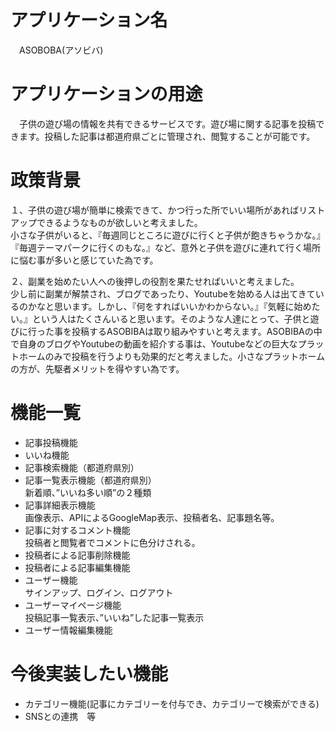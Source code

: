 # アプリケーション名
　ASOBOBA(アソビバ)
# アプリケーションの用途
　子供の遊び場の情報を共有できるサービスです。遊び場に関する記事を投稿できます。投稿した記事は都道府県ごとに管理され、閲覧することが可能です。
# 政策背景
 １、子供の遊び場が簡単に検索できて、かつ行った所でいい場所があればリストアップできるようなものが欲しいと考えました。  
 小さな子供がいると、『毎週同じところに遊びに行くと子供が飽きちゃうかな。』『毎週テーマパークに行くのもな。』など、意外と子供を遊びに連れて行く場所に悩む事が多いと感じていた為です。
   
 ２、副業を始めたい人への後押しの役割を果たせればいいと考えました。  
 少し前に副業が解禁され、ブログであったり、Youtubeを始める人は出てきているのかなと思います。しかし、『何をすればいいかわからない。』『気軽に始めたい。』という人はたくさんいると思います。そのような人達にとって、子供と遊びに行った事を投稿するASOBIBAは取り組みやすいと考えます。ASOBIBAの中で自身のブログやYoutubeの動画を紹介する事は、Youtubeなどの巨大なプラットホームのみで投稿を行うよりも効果的だと考えました。小さなプラットホームの方が、先駆者メリットを得やすい為です。
# 機能一覧
 * 記事投稿機能
 * いいね機能  
 * 記事検索機能（都道府県別）  
 * 記事一覧表示機能（都道府県別）  
   新着順、”いいね多い順”の２種類  
 * 記事詳細表示機能  
  画像表示、APIによるGoogleMap表示、投稿者名、記事題名等。  
 * 記事に対するコメント機能  
  投稿者と閲覧者でコメントに色分けされる。  
 * 投稿者による記事削除機能  
 * 投稿者による記事編集機能  
 * ユーザー機能  
  サインアップ、ログイン、ログアウト  
 * ユーザーマイページ機能  
  投稿記事一覧表示、”いいね”した記事一覧表示  
 * ユーザー情報編集機能  
# 今後実装したい機能  
* カテゴリー機能(記事にカテゴリーを付与でき、カテゴリーで検索ができる)  
* SNSとの連携　等  

